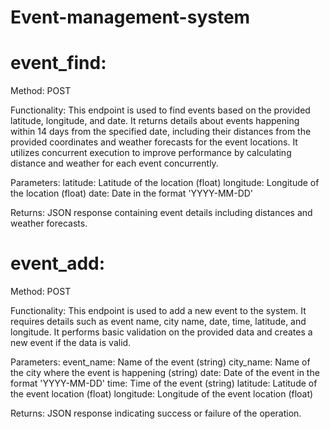 # Event-management-system


# event_find:

Method: POST

Functionality: This endpoint is used to find events based on the provided latitude, longitude, and date. It returns details about events happening within 14 days from the specified date, including their distances from the provided coordinates and weather forecasts for the event locations. It utilizes concurrent execution to improve performance by calculating distance and weather for each event concurrently.

Parameters:
latitude: Latitude of the location (float)
longitude: Longitude of the location (float)
date: Date in the format 'YYYY-MM-DD'

Returns:
JSON response containing event details including distances and weather forecasts.



# event_add:

Method: POST

Functionality: This endpoint is used to add a new event to the system. It requires details such as event name, city name, date, time, latitude, and longitude. It performs basic validation on the provided data and creates a new event if the data is valid.

Parameters:
event_name: Name of the event (string)
city_name: Name of the city where the event is happening (string)
date: Date of the event in the format 'YYYY-MM-DD'
time: Time of the event (string)
latitude: Latitude of the event location (float)
longitude: Longitude of the event location (float)

Returns:
JSON response indicating success or failure of the operation.

